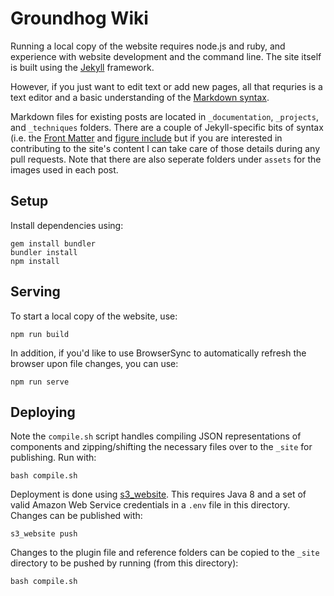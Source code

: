# Groundhog Wiki

Running a local copy of the website requires node.js and ruby, and experience with website development and the command line. The site itself is built using the [Jekyll](https://jekyllrb.com) framework.

However, if you just want to edit text or add new pages, all that requries is a text editor and a basic understanding of the [Markdown syntax](https://daringfireball.net/projects/markdown/syntax).

Markdown files for existing posts are located in `_documentation`, `_projects`, and `_techniques` folders. There are a couple of Jekyll-specific bits of syntax (i.e. the [Front Matter](https://jekyllrb.com/docs/frontmatter/) and [figure include](https://jekyllrb.com/docs/includes/) but if you are interested in contributing to the site's content I can take care of those details during any pull requests. Note that there are also seperate folders under `assets` for the images used in each post.

## Setup

Install dependencies using:

    gem install bundler
    bundler install
    npm install

## Serving

To start a local copy of the website, use:

    npm run build

In addition, if you'd like to use BrowserSync to automatically refresh the browser upon file changes, you can use:

    npm run serve

## Deploying

Note the `compile.sh` script handles compiling JSON representations of components and zipping/shifting the necessary files over to the `_site` for publishing. Run with:

    bash compile.sh

Deployment is done using [s3_website](https://github.com/laurilehmijoki/s3_website). This requires Java 8 and a set of valid Amazon Web Service credentials in a `.env` file in this directory. Changes can be published with:

    s3_website push

Changes to the plugin file and reference folders can be copied to the `_site` directory to be pushed by running (from this directory):

    bash compile.sh